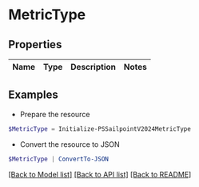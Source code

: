 # MetricType
## Properties

Name | Type | Description | Notes
------------ | ------------- | ------------- | -------------

## Examples

- Prepare the resource
```powershell
$MetricType = Initialize-PSSailpointV2024MetricType 
```

- Convert the resource to JSON
```powershell
$MetricType | ConvertTo-JSON
```

[[Back to Model list]](../README.md#documentation-for-models) [[Back to API list]](../README.md#documentation-for-api-endpoints) [[Back to README]](../README.md)

